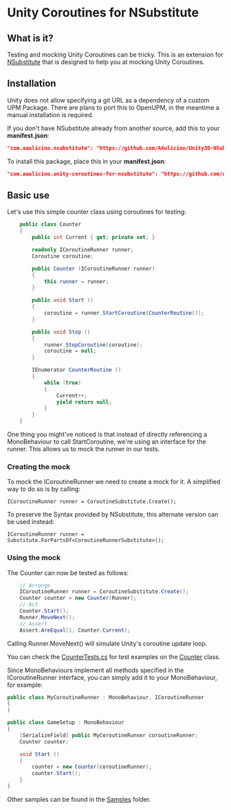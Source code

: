 Unity Coroutines for NSubstitute
========

## What is it?

Testing and mocking Unity Coroutines can be tricky. This is an extension for
[NSubstitute](https://nsubstitute.github.io/) that is designed to help you at mocking Unity
Coroutines.

## Installation

Unity does not allow specifying a git URL as a dependency of a custom UPM Package.
There are plans to port this to OpenUPM, in the meantime a manual installation is required.

If you don't have NSubstitute already from another source, add this to your **manifest.json**:

```json
"com.aaulicino.nsubstitute": "https://github.com/AAulicino/Unity3D-NSubstitute.git"
```

To install this package, place this in your **manifest.json**:
```json
"com.aaulicino.unity-coroutines-for-nsubstitute": "https://github.com/AAulicino/Unity-Coroutines-for-NSubstitute.git"
```

## Basic use

Let's use this simple counter class using coroutines for testing:

```csharp
    public class Counter
    {
        public int Current { get; private set; }

        readonly ICoroutineRunner runner;
        Coroutine coroutine;

        public Counter (ICoroutineRunner runner)
        {
            this.runner = runner;
        }

        public void Start ()
        {
            coroutine = runner.StartCoroutine(CounterRoutine());
        }

        public void Stop ()
        {
            runner.StopCoroutine(coroutine);
            coroutine = null;
        }

        IEnumerator CounterRoutine ()
        {
            while (true)
            {
                Current++;
                yield return null;
            }
        }
    }
```

One thing you might've noticed is that instead of directly referencing a MonoBehaviour to call
StartCoroutine, we're using an interface for the runner. This allows us to mock the runner in our
tests.

### Creating the mock

To mock the ICoroutineRunner we need to create a mock for it. A simplified way to do so is by
calling:

```
ICoroutineRunner runner = CoroutineSubstitute.Create();
```

To preserve the Syntax provided by NSubstitute, this alternate version can be used instead:

```
ICoroutineRunner runner = Substitute.ForPartsOf<CoroutineRunnerSubstitute>();
```

### Using the mock

The Counter can now be tested as follows:

```csharp
    // Arrange
    ICoroutineRunner runner = CoroutineSubstitute.Create();
    Counter counter = new Counter(Runner);
    // Act
    Counter.Start();
    Runner.MoveNext();
    // Assert
    Assert.AreEqual(1, Counter.Current);
```

Calling Runner.MoveNext() will simulate Unity's coroutine update loop.

You can check the [CounterTests.cs](https://github.com/AAulicino/Unity-Coroutines-for-NSubstitute/blob/main/Tests/Editor/Samples/Counter/CounterTests.cs)
for test examples on the [Counter](https://github.com/AAulicino/Unity-Coroutines-for-NSubstitute/blob/main/Tests/Editor/Samples/Counter/Counter.cs) class.

Since MonoBehaviours implement all methods specified in the ICoroutineRunner interface, you can
simply add it to your MonoBehaviour, for example:

```csharp
public class MyCoroutineRunner : MonoBehaviour, ICoroutineRunner
{
}
```

```csharp
public class GameSetup : MonoBehaviour
{
    [SerializeField] public MyCoroutineRunner coroutineRunner;
    Counter counter;

    void Start ()
    {
        counter = new Counter(coroutineRunner);
        counter.Start();
    }
}
```

Other samples can be found in the [Samples](https://github.com/AAulicino/Unity-Coroutines-for-NSubstitute/tree/main/Tests/Editor/Samples) folder.
